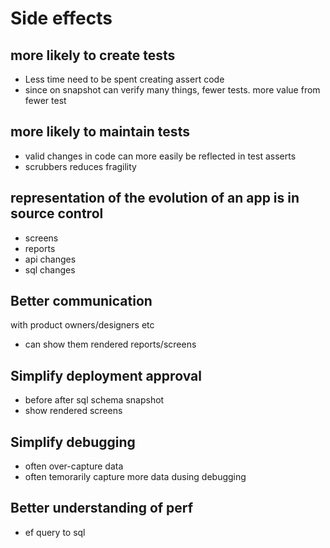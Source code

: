 # Side effects

## more likely to create tests

 * Less time need to be spent creating assert code
 * since on snapshot can verify many things, fewer tests. more value from fewer test

## more likely to maintain tests

 * valid changes in code can more easily be reflected in test asserts
 * scrubbers reduces fragility


## representation of the evolution of an app is in source control

 * screens
 * reports
 * api changes
 * sql changes


## Better communication 

with product owners/designers etc

 * can show them rendered reports/screens


## Simplify deployment approval

 * before after sql schema snapshot
 * show rendered screens


## Simplify debugging

 * often over-capture data 
 * often temorarily capture more data dusing debugging


## Better understanding of perf

 * ef query to sql